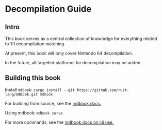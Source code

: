 # Decompilation Guide

## Intro

This book serves as a central collection of knowledge for everything related to 1:1 decompilation matching.

At present, this book will only cover Nintendo 64 decompilation.

In the future, all targeted platforms for decompilation may be added.

## Building this book

Install `mdbook`:
`cargo install --git https://github.com/rust-lang/mdBook.git mdbook`

For building from source, see the [mdbook docs.](https://rust-lang.github.io/mdBook/guide/installation.html)

Using mdbook:
`mdbook serve`

For more commands, see the [mdbook docs on cli use.](https://rust-lang.github.io/mdBook/cli/index.html)
